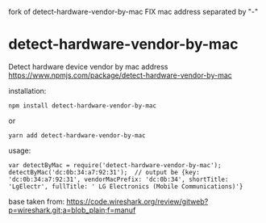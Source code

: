 fork of detect-hardware-vendor-by-mac FIX mac address separated by "-" 

# detect-hardware-vendor-by-mac
Detect hardware device vendor by mac address
https://www.npmjs.com/package/detect-hardware-vendor-by-mac

installation:

`npm install detect-hardware-vendor-by-mac`

or
 
`yarn add detect-hardware-vendor-by-mac`

usage: 
 
`var detectByMac = require('detect-hardware-vendor-by-mac');
detectByMac('dc:0b:34:a7:92:31'); 
// output be {key: 'dc:0b:34:a7:92:31', vendorMacPrefix: 'dc:0b:34', shortTitle: 'LgElectr', fullTitle: ' LG Electronics (Mobile Communications)'}`
  
base taken from:
https://code.wireshark.org/review/gitweb?p=wireshark.git;a=blob_plain;f=manuf

